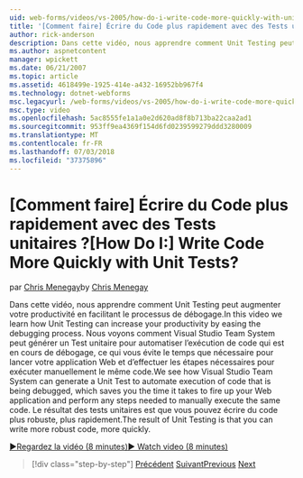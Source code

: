 ```yaml
---
uid: web-forms/videos/vs-2005/how-do-i-write-code-more-quickly-with-unit-tests
title: '[Comment faire] Écrire du Code plus rapidement avec des Tests unitaires ? | Microsoft Docs'
author: rick-anderson
description: Dans cette vidéo, nous apprendre comment Unit Testing peut augmenter votre productivité en facilitant le processus de débogage. Nous voyons comment Visual Studio Team System peut générer un u...
ms.author: aspnetcontent
manager: wpickett
ms.date: 06/21/2007
ms.topic: article
ms.assetid: 4618499e-1925-414e-a432-16952bb967f4
ms.technology: dotnet-webforms
msc.legacyurl: /web-forms/videos/vs-2005/how-do-i-write-code-more-quickly-with-unit-tests
msc.type: video
ms.openlocfilehash: 5ac8555fe1a1a0e2d620ad8f8b713ba22caa2ad1
ms.sourcegitcommit: 953ff9ea4369f154d6fd0239599279ddd3280009
ms.translationtype: MT
ms.contentlocale: fr-FR
ms.lasthandoff: 07/03/2018
ms.locfileid: "37375896"
---
```

<a name="how-do-i-write-code-more-quickly-with-unit-tests"></a><span data-ttu-id="6906d-105">[Comment faire] Écrire du Code plus rapidement avec des Tests unitaires ?</span><span class="sxs-lookup"><span data-stu-id="6906d-105">[How Do I:] Write Code More Quickly with Unit Tests?</span></span>
====================
<span data-ttu-id="6906d-106">par [Chris Menegay](https://twitter.com/CMenegay)</span><span class="sxs-lookup"><span data-stu-id="6906d-106">by [Chris Menegay](https://twitter.com/CMenegay)</span></span>

<span data-ttu-id="6906d-107">Dans cette vidéo, nous apprendre comment Unit Testing peut augmenter votre productivité en facilitant le processus de débogage.</span><span class="sxs-lookup"><span data-stu-id="6906d-107">In this video we learn how Unit Testing can increase your productivity by easing the debugging process.</span></span> <span data-ttu-id="6906d-108">Nous voyons comment Visual Studio Team System peut générer un Test unitaire pour automatiser l’exécution de code qui est en cours de débogage, ce qui vous évite le temps que nécessaire pour lancer votre application Web et d’effectuer les étapes nécessaires pour exécuter manuellement le même code.</span><span class="sxs-lookup"><span data-stu-id="6906d-108">We see how Visual Studio Team System can generate a Unit Test to automate execution of code that is being debugged, which saves you the time it takes to fire up your Web application and perform any steps needed to manually execute the same code.</span></span> <span data-ttu-id="6906d-109">Le résultat des tests unitaires est que vous pouvez écrire du code plus robuste, plus rapidement.</span><span class="sxs-lookup"><span data-stu-id="6906d-109">The result of Unit Testing is that you can write more robust code, more quickly.</span></span>

[<span data-ttu-id="6906d-110">&#9654;Regardez la vidéo (8 minutes)</span><span class="sxs-lookup"><span data-stu-id="6906d-110">&#9654; Watch video (8 minutes)</span></span>](https://channel9.msdn.com/Blogs/ASP-NET-Site-Videos/how-do-i-write-code-more-quickly-with-unit-tests)

> [!div class="step-by-step"]
> <span data-ttu-id="6906d-111">[Précédent](how-do-i-create-my-own-bug-work-item.md)
> [Suivant](how-do-i-practice-test-driven-development.md)</span><span class="sxs-lookup"><span data-stu-id="6906d-111">[Previous](how-do-i-create-my-own-bug-work-item.md)
[Next](how-do-i-practice-test-driven-development.md)</span></span>

